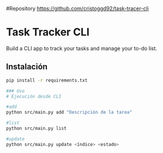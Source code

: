 #Repository
https://github.com/cristoggd92/task-tracer-cli

# Task Tracker CLI

Build a CLI app to track your tasks and manage your to-do list.


## Instalación

```bash
pip install -r requirements.txt

### Uso
# Ejecución desde CLI

#add
python src/main.py add "Descripción de la tarea"

#list
python src/main.py list

#update
python src/main.py update <índice> <estado>

